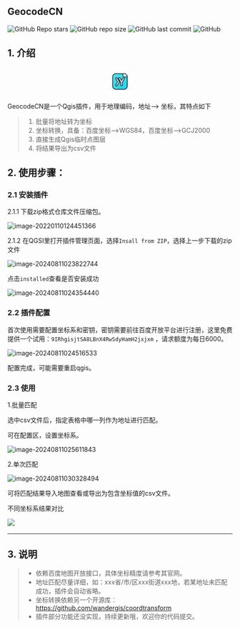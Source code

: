 ## GeocodeCN

![GitHub Repo stars](https://img.shields.io/github/stars/WShihan/GeocodeCN?style=plastic) ![GitHub repo size](https://img.shields.io/github/repo-size/WShihan/GeocodeCN?style=plastic) ![GitHub last commit](https://img.shields.io/github/last-commit/WShihan/GeocodeCN?style=plastic) ![GitHub](https://img.shields.io/github/license/WShihan/GeocodeCN?style=plastic)

## 1. 介绍

<p align="center">
<img src="./icon.png" alt="fd" style="width:60px;margin: 0px auto" /></p>


GeocodeCN是一个Qgis插件，用于地理编码，地址——> 坐标，其特点如下

> 1. 批量将地址转为坐标
> 2. 坐标转换，具备：百度坐标-->WGS84，百度坐标-->GCJ2000
> 3. 直接生成Qgis临时点图层
> 4. 将结果导出为csv文件



## 2. 使用步骤：

### 2.1 安装插件

2.1.1 下载zip格式仓库文件压缩包。

![image-20220110124451366](https://md-1301600412.cos.ap-nanjing.myqcloud.com/pic/VWP2zMaL1FDpTxe.png)



2.1.2 在QGSI里打开插件管理页面，选择`Insall from ZIP`，选择上一步下载的zip文件

![image-20240811023822744](https://md-1301600412.cos.ap-nanjing.myqcloud.com/pic/typora/image-20240811023822744.png)

点击`installed`查看是否安装成功

![image-20240811024354440](https://md-1301600412.cos.ap-nanjing.myqcloud.com/pic/typora/image-20240811024354440.png)



### 2.2 插件配置

 首次使用需要配置坐标系和密钥，密钥需要前往百度开放平台进行注册，这里免费提供一个试用：`9IRhgisjtSA8LBnX4RwSdyHamH2jxjxm` ，请求额度为每日6000。

 ![image-20240811024516533](https://md-1301600412.cos.ap-nanjing.myqcloud.com/pic/typora/image-20240811024516533.png)

 配置完成，可能需要重启qgis。



### 2.3 使用

1.批量匹配

选中csv文件后，指定表格中哪一列作为地址进行匹配。

可在配置区，设置坐标系。

![image-20240811025611843](https://md-1301600412.cos.ap-nanjing.myqcloud.com/pic/typora/image-20240811025611843.png)



2.单次匹配

![image-20240811030328494](https://md-1301600412.cos.ap-nanjing.myqcloud.com/pic/typora/image-20240811030328494.png)



可将匹配结果导入地图查看或导出为包含坐标值的csv文件。



不同坐标系结果对比

![](https://md-1301600412.cos.ap-nanjing.myqcloud.com/pic/typora/image-2022062102541270_clip.png)











***

## 3. 说明

> * 依赖百度地图开放接口，具体坐标精度请参考其官网。
> * 地址匹配尽量详细，如：xxx省/市/区xxx街道xxx地，若某地址未匹配成功，插件会自动省略。
> * 坐标转换依赖另一个开源库：https://github.com/wandergis/coordtransform 
> * 插件部分功能还没实现，持续更新哦，欢迎你的代码提交。
